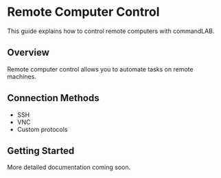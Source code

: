 # Remote Computer Control

This guide explains how to control remote computers with commandLAB.

## Overview

Remote computer control allows you to automate tasks on remote machines.

## Connection Methods

- SSH
- VNC
- Custom protocols

## Getting Started

More detailed documentation coming soon. 
